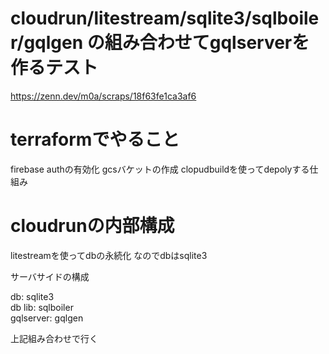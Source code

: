 # cloudrun/litestream/sqlite3/sqlboiler/gqlgen の組み合わせてgqlserverを作るテスト

https://zenn.dev/m0a/scraps/18f63fe1ca3af6


# terraformでやること

firebase authの有効化
gcsバケットの作成
clopudbuildを使ってdepolyする仕組み

# cloudrunの内部構成

litestreamを使ってdbの永続化
なのでdbはsqlite3

サーバサイドの構成

db: sqlite3  
db lib: sqlboiler  
gqlserver: gqlgen


上記組み合わせで行く



